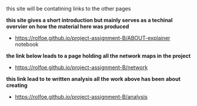 this site will be contatining links to the other pages

**this site gives a short introduction but mainly serves as a techinal overvier on how the material here was produced**
* https://rolfoe.github.io/project-assignment-B/ABOUT-explainer notebook

**the link below leads to a page holding all the network maps in the project**
* https://rolfoe.github.io/project-assignment-B/network

**this link lead to te written analysis all the work above has been about creating**
* https://rolfoe.github.io/project-assignment-B/analysis
